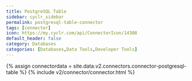 ```yaml
---
title: PostgreSQL Table
sidebar: cyclr_sidebar
permalink: postgresql-table-connector
tags: [connector]
icon: https://my.cyclr.com/api/ConnectorIcon/14308
default_header: false
category: Databases
categories: [Databases,Data Tools,Developer Tools]
---
```

{% assign connectordata = site.data.v2.connectors.connector-postgresql-table %}
{% include v2/connector/connector.html %}	